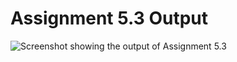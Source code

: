 # Assignment 5.3 Output
![Screenshot showing the output of Assignment 5.3](/./Assignment_5.3_Output.png)
